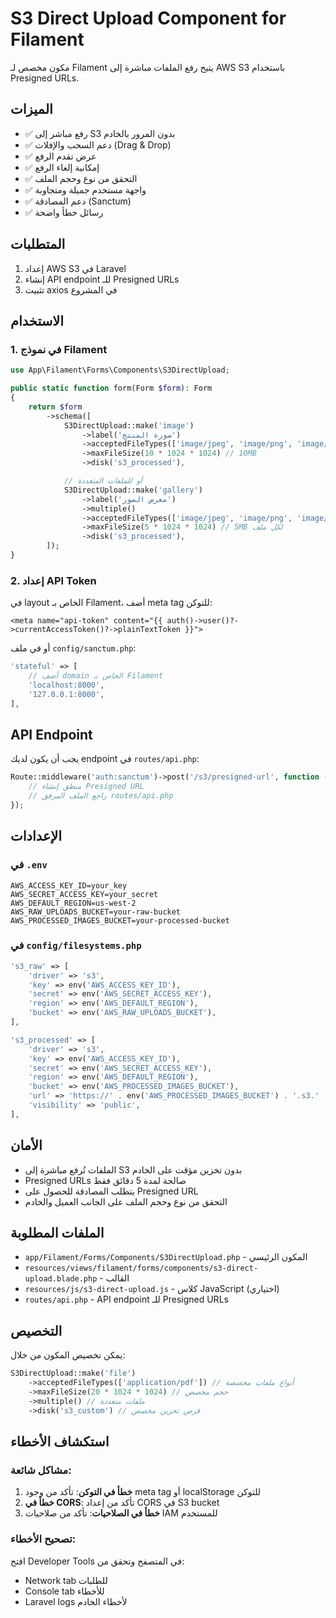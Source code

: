 # S3 Direct Upload Component for Filament

مكون مخصص لـ Filament يتيح رفع الملفات مباشرة إلى AWS S3 باستخدام Presigned URLs.

## الميزات

- ✅ رفع مباشر إلى S3 بدون المرور بالخادم
- ✅ دعم السحب والإفلات (Drag & Drop)
- ✅ عرض تقدم الرفع
- ✅ إمكانية إلغاء الرفع
- ✅ التحقق من نوع وحجم الملف
- ✅ واجهة مستخدم جميلة ومتجاوبة
- ✅ دعم المصادقة (Sanctum)
- ✅ رسائل خطأ واضحة

## المتطلبات

1. إعداد AWS S3 في Laravel
2. إنشاء API endpoint للـ Presigned URLs
3. تثبيت axios في المشروع

## الاستخدام

### 1. في نموذج Filament

```php
use App\Filament\Forms\Components\S3DirectUpload;

public static function form(Form $form): Form
{
    return $form
        ->schema([
            S3DirectUpload::make('image')
                ->label('صورة المنتج')
                ->acceptedFileTypes(['image/jpeg', 'image/png', 'image/webp'])
                ->maxFileSize(10 * 1024 * 1024) // 10MB
                ->disk('s3_processed'),

            // أو للملفات المتعددة
            S3DirectUpload::make('gallery')
                ->label('معرض الصور')
                ->multiple()
                ->acceptedFileTypes(['image/jpeg', 'image/png', 'image/webp'])
                ->maxFileSize(5 * 1024 * 1024) // 5MB لكل ملف
                ->disk('s3_processed'),
        ]);
}
```

### 2. إعداد API Token

في layout الخاص بـ Filament، أضف meta tag للتوكن:

```blade
<meta name="api-token" content="{{ auth()->user()?->currentAccessToken()?->plainTextToken }}">
```

أو في ملف `config/sanctum.php`:

```php
'stateful' => [
    // أضف domain الخاص بـ Filament
    'localhost:8000',
    '127.0.0.1:8000',
],
```

## API Endpoint

يجب أن يكون لديك endpoint في `routes/api.php`:

```php
Route::middleware('auth:sanctum')->post('/s3/presigned-url', function (Request $request) {
    // منطق إنشاء Presigned URL
    // راجع الملف المرفق routes/api.php
});
```

## الإعدادات

### في `.env`

```env
AWS_ACCESS_KEY_ID=your_key
AWS_SECRET_ACCESS_KEY=your_secret
AWS_DEFAULT_REGION=us-west-2
AWS_RAW_UPLOADS_BUCKET=your-raw-bucket
AWS_PROCESSED_IMAGES_BUCKET=your-processed-bucket
```

### في `config/filesystems.php`

```php
's3_raw' => [
    'driver' => 's3',
    'key' => env('AWS_ACCESS_KEY_ID'),
    'secret' => env('AWS_SECRET_ACCESS_KEY'),
    'region' => env('AWS_DEFAULT_REGION'),
    'bucket' => env('AWS_RAW_UPLOADS_BUCKET'),
],

's3_processed' => [
    'driver' => 's3',
    'key' => env('AWS_ACCESS_KEY_ID'),
    'secret' => env('AWS_SECRET_ACCESS_KEY'),
    'region' => env('AWS_DEFAULT_REGION'),
    'bucket' => env('AWS_PROCESSED_IMAGES_BUCKET'),
    'url' => 'https://' . env('AWS_PROCESSED_IMAGES_BUCKET') . '.s3.' . env('AWS_DEFAULT_REGION') . '.amazonaws.com',
    'visibility' => 'public',
],
```

## الأمان

- الملفات تُرفع مباشرة إلى S3 بدون تخزين مؤقت على الخادم
- Presigned URLs صالحة لمدة 5 دقائق فقط
- يتطلب المصادقة للحصول على Presigned URL
- التحقق من نوع وحجم الملف على الجانب العميل والخادم

## الملفات المطلوبة

- `app/Filament/Forms/Components/S3DirectUpload.php` - المكون الرئيسي
- `resources/views/filament/forms/components/s3-direct-upload.blade.php` - القالب
- `resources/js/s3-direct-upload.js` - كلاس JavaScript (اختياري)
- `routes/api.php` - API endpoint للـ Presigned URLs

## التخصيص

يمكن تخصيص المكون من خلال:

```php
S3DirectUpload::make('file')
    ->acceptedFileTypes(['application/pdf']) // أنواع ملفات مخصصة
    ->maxFileSize(20 * 1024 * 1024) // حجم مخصص
    ->multiple() // ملفات متعددة
    ->disk('s3_custom') // قرص تخزين مخصص
```

## استكشاف الأخطاء

### مشاكل شائعة:

1. **خطأ في التوكن**: تأكد من وجود meta tag أو localStorage للتوكن
2. **خطأ في CORS**: تأكد من إعداد CORS في S3 bucket
3. **خطأ في الصلاحيات**: تأكد من صلاحيات IAM للمستخدم

### تصحيح الأخطاء:

افتح Developer Tools في المتصفح وتحقق من:
- Network tab للطلبات
- Console tab للأخطاء
- Laravel logs لأخطاء الخادم